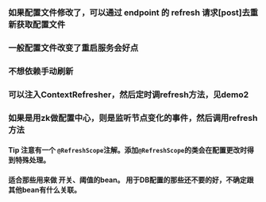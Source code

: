 ### 如果配置文件修改了，可以通过 endpoint 的 refresh 请求[post]去重新获取配置文件
### 一般配置文件改变了重启服务会好点

### 不想依赖手动刷新
### 可以注入ContextRefresher，然后定时调refresh方法，见demo2

### 如果是用zk做配置中心，则是监听节点变化的事件，然后调用refresh方法

#### Tip 注意有一个 `@RefreshScope`注解。添加`@RefreshScope`的类会在配置更改时得到特殊处理。
#### 适合那些用来做 开关、阈值的bean。 用于DB配置的那些还不要的好，不确定跟其他bean有什么关联。
